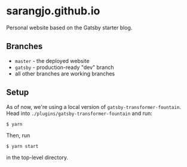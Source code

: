 # sarangjo.github.io

Personal website based on the Gatsby starter blog.

## Branches

- `master` - the deployed website
- `gatsby` - production-ready "dev" branch
- all other branches are working branches

## Setup

As of now, we're using a local version of `gatsby-transformer-fountain`. Head into `./plugins/gatsby-transformer-fountain` and run:

```
$ yarn
```

Then, run

```
$ yarn start
```

in the top-level directory.
